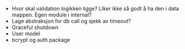 - Hvor skal validation logikken ligge? LIker ikke så godt å ha den i data mappen. Egen module i internal?
- Lage abstraksjon for db call og sjekk av timeout?
- Graceful shutdown
- User model
- bcrypt og auth package
